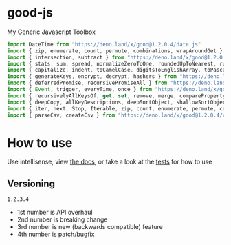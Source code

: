 # good-js

My Generic Javascript Toolbox

```js
import DateTime from "https://deno.land/x/good@1.2.0.4/date.js"
import { zip, enumerate, count, permute, combinations, wrapAroundGet } from "https://deno.land/x/good@1.2.0.4/array.js"
import { intersection, subtract } from "https://deno.land/x/good@1.2.0.4/set.js"
import { stats, sum, spread, normalizeZeroToOne, roundedUpToNearest, roundedDownToNearest } from "https://deno.land/x/good@1.2.0.4/math.js"
import { capitalize, indent, toCamelCase, digitsToEnglishArray, toPascalCase, toKebabCase, toSnakeCase, toScreamingtoKebabCase, toScreamingtoSnakeCase, toRepresentation, toString, escapeRegexMatch, escapeRegexReplace } from "https://deno.land/x/good@1.2.0.4/string.js"
import { generateKeys, encrypt, decrypt, hashers } from "https://deno.land/x/good@1.2.0.4/encryption.js"
import { deferredPromise, recursivePromiseAll } from "https://deno.land/x/good@1.2.0.4/async.js"
import { Event, trigger, everyTime, once } from "https://deno.land/x/good@1.2.0.4/events.js"
import { recursivelyAllKeysOf, get, set, remove, merge, compareProperty } from "https://deno.land/x/good@1.2.0.4/object.js"
import { deepCopy, allKeyDescriptions, deepSortObject, shallowSortObject, isGeneratorType } from "https://deno.land/x/good@1.2.0.4/value.js"
import { iter, next, Stop, Iterable, zip, count, enumerate, permute, combinations, slices, asyncIteratorToList, concurrentlyTransform, forkAndFilter } from "https://deno.land/x/good@1.2.0.4/iterable.js"
import { parseCsv, createCsv } from "https://deno.land/x/good@1.2.0.4/csv.js"
```


# How to use

Use intellisense, view [the docs](https://deno.land/x/good?doc), or take a look at the [tests](https://github.com/jeff-hykin/good-js/tree/master/tests) for how to use

## Versioning

`1.2.3.4`
- 1st number is API overhaul
- 2nd number is breaking change
- 3rd number is new (backwards compatible) feature 
- 4th number is patch/bugfix